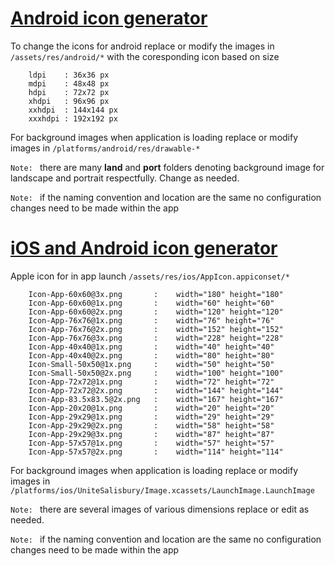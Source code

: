 # [Android icon generator](https://romannurik.github.io/AndroidAssetStudio/)

To change the icons for android replace or modify the images in `/assets/res/android/*` with the coresponding icon based on size

        ldpi    : 36x36 px
        mdpi    : 48x48 px
        hdpi    : 72x72 px
        xhdpi   : 96x96 px
        xxhdpi  : 144x144 px
        xxxhdpi : 192x192 px

For background images when application is loading replace or modify images in `/platforms/android/res/drawable-*`

`Note: ` there are many **land** and **port** folders denoting background image for landscape and portrait respectfully.  Change as needed.

`Note: ` if the naming convention and location are the same no configuration changes need to be made within the app

# [iOS and Android icon generator](https://makeappicon.com/)

Apple icon for in app launch `/assets/res/ios/AppIcon.appiconset/*`

        Icon-App-60x60@3x.png       :    width="180" height="180"
        Icon-App-60x60@1x.png       :    width="60" height="60"
        Icon-App-60x60@2x.png       :    width="120" height="120"
        Icon-App-76x76@1x.png       :    width="76" height="76"
        Icon-App-76x76@2x.png       :    width="152" height="152"
        Icon-App-76x76@3x.png       :    width="228" height="228"
        Icon-App-40x40@1x.png       :    width="40" height="40"
        Icon-App-40x40@2x.png       :    width="80" height="80"
        Icon-Small-50x50@1x.png     :    width="50" height="50"
        Icon-Small-50x50@2x.png     :    width="100" height="100"
        Icon-App-72x72@1x.png       :    width="72" height="72"
        Icon-App-72x72@2x.png       :    width="144" height="144"
        Icon-App-83.5x83.5@2x.png   :    width="167" height="167"
        Icon-App-20x20@1x.png       :    width="20" height="20"
        Icon-App-29x29@1x.png       :    width="29" height="29"
        Icon-App-29x29@2x.png       :    width="58" height="58"
        Icon-App-29x29@3x.png       :    width="87" height="87"
        Icon-App-57x57@1x.png       :    width="57" height="57"
        Icon-App-57x57@2x.png       :    width="114" height="114"

For background images when application is loading replace or modify images in `/platforms/ios/UniteSalisbury/Image.xcassets/LaunchImage.LaunchImage`

`Note: ` there are several images of various dimensions replace or edit as needed.

`Note: ` if the naming convention and location are the same no configuration changes need to be made within the app


<!--
###### [Globe icon Creative Commons 0 Lic.](https://pixabay.com/en/globe-planet-earth-world-1015311/)
###### [Maryland Flag Creative Commons 0 Lic.](https://pixabay.com/en/maryland-state-usa-flag-map-890635/)
-->
